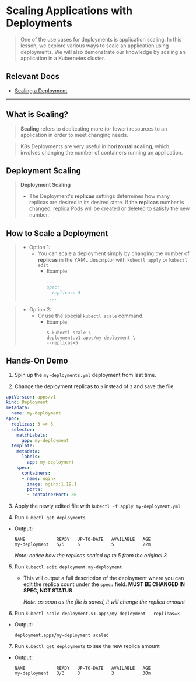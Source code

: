 # Scaling Applications with Deployments

> One of the use cases for deployments is application scaling. In this lesson, we explore various ways to scale an application using deployments. We will also demonstrate our knowledge by scaling an application in a Kubernetes cluster.

## Relevant Docs

- [Scaling a Deployment](https://kubernetes.io/docs/concepts/workloads/controllers/deployment/#scaling-a-deployment)

---

## What is Scaling?

> **Scaling** refers to deditcating more (or fewer) resources to an application in order to meet changing needs.

> K8s Deployments are very useful in **horizontal scaling**, which involves changing the number of containers running an application.

## Deployment Scaling

> **Deployment Scaling**
>  - The Deployment's **replicas** settings determines how many replicas are desired in its desired state. If the **replicas** number is changed, replica Pods will be created or deleted to satisfy the new number.

## How to Scale a Deployment

>  - Option 1:
>    - You can scale a deployment simply by changing the number of **replicas** in the YAML descriptor with `kubectl apply` or `kubectl edit`
>       - Example:
>         ```YAML
>         ...
>         spec:
>           replicas: 5
>          ...
>          ```

>  - Option 2:
>    - Or use the special `kubectl scale` command.
>      - Example:
>        ```
>        $ kubectl scale \
>        deployment.v1.apps/my-deployment \
>        --replicas=5
>        ```

## Hands-On Demo

1. Spin up the `my-deployments.yml` deployment from last time.

2. Change the deployment replicas to `5` instead of `3` and save the file.

  ```YAML
  apiVersion: apps/v1
  kind: Deployment
  metadata:
    name: my-deployment
  spec:
    replicas: 3 => 5
    selector:
      matchLabels:
        app: my-deployment
    template:
      metadata:
        labels:
          app: my-deployment
      spec:
        containers:
        - name: nginx
          image: nginx:1.19.1
          ports:
          - containerPort: 80
  ```

3. Apply the newly edited file with `kubectl -f apply my-deployment.yml`

4. Run `kubectl get deployments`
  - Output:
    ```
    NAME            READY   UP-TO-DATE   AVAILABLE   AGE
    my-deployment   5/5     5            5           22m
    ```
    *Note: notice how the replicas scaled up to 5 from the original 3*

5. Run `kubectl edit deployment my-deployment`

    - This will output a full description of the deployment where you can edit the replica count under the `spec:` field. **MUST BE CHANGED IN SPEC, NOT STATUS**

      *Note: as soon as the file is saved, it will change the replica amount*

6. Run `kubectl scale deployment.v1.apps/my-deployment --replicas=3`

  - Output:
    ```
    deployment.apps/my-deployment scaled
    ```

7. Run `kubectl get deployments` to see the new replica amount

  - Output:
    ```
    NAME            READY   UP-TO-DATE   AVAILABLE   AGE
    my-deployment   3/3     3            3           30m
    ```


